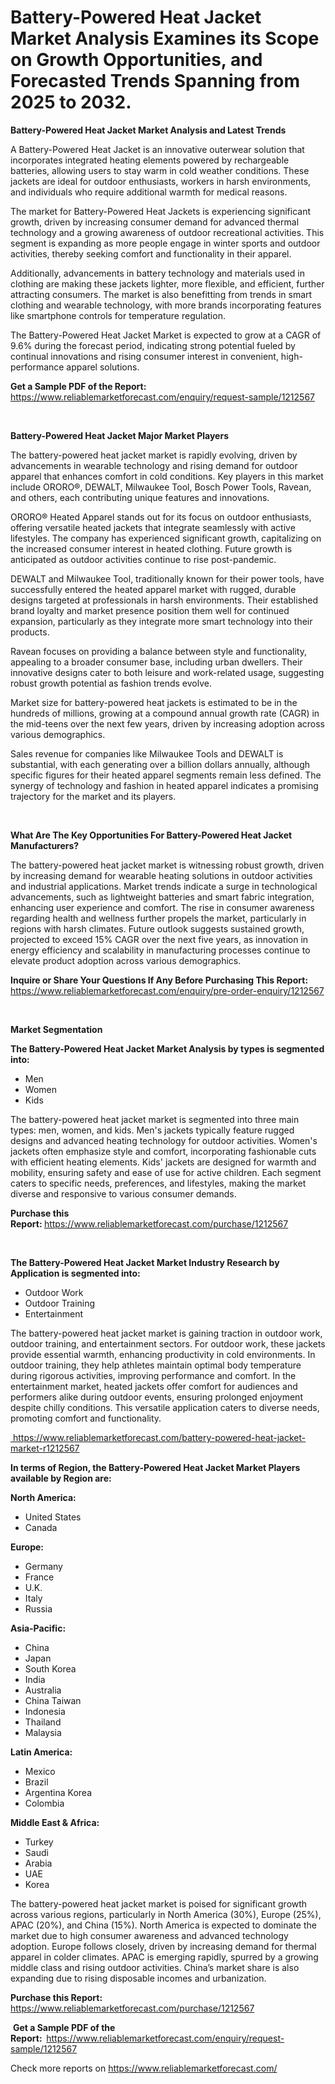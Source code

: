 <p><h1>Battery-Powered Heat Jacket Market Analysis Examines its Scope on Growth Opportunities, and Forecasted Trends Spanning from 2025 to 2032.</h1></p><p><strong>Battery-Powered Heat Jacket Market Analysis and Latest Trends</strong></p>
<p><p>A Battery-Powered Heat Jacket is an innovative outerwear solution that incorporates integrated heating elements powered by rechargeable batteries, allowing users to stay warm in cold weather conditions. These jackets are ideal for outdoor enthusiasts, workers in harsh environments, and individuals who require additional warmth for medical reasons.</p><p>The market for Battery-Powered Heat Jackets is experiencing significant growth, driven by increasing consumer demand for advanced thermal technology and a growing awareness of outdoor recreational activities. This segment is expanding as more people engage in winter sports and outdoor activities, thereby seeking comfort and functionality in their apparel. </p><p>Additionally, advancements in battery technology and materials used in clothing are making these jackets lighter, more flexible, and efficient, further attracting consumers. The market is also benefitting from trends in smart clothing and wearable technology, with more brands incorporating features like smartphone controls for temperature regulation.</p><p>The Battery-Powered Heat Jacket Market is expected to grow at a CAGR of 9.6% during the forecast period, indicating strong potential fueled by continual innovations and rising consumer interest in convenient, high-performance apparel solutions.</p></p>
<p><strong>Get a Sample PDF of the Report:&nbsp;</strong> <a href="https://www.reliablemarketforecast.com/enquiry/request-sample/1212567?utm_campaign=3081&utm_medium=2&utm_source=Github&utm_content=ia&utm_term=24032025&utm_id=battery-powered-heat-jacket">https://www.reliablemarketforecast.com/enquiry/request-sample/1212567</a></p>
<p>&nbsp;</p>
<p><strong>Battery-Powered Heat Jacket Major Market Players</strong></p>
<p><p>The battery-powered heat jacket market is rapidly evolving, driven by advancements in wearable technology and rising demand for outdoor apparel that enhances comfort in cold conditions. Key players in this market include ORORO®, DEWALT, Milwaukee Tool, Bosch Power Tools, Ravean, and others, each contributing unique features and innovations.</p><p>ORORO® Heated Apparel stands out for its focus on outdoor enthusiasts, offering versatile heated jackets that integrate seamlessly with active lifestyles. The company has experienced significant growth, capitalizing on the increased consumer interest in heated clothing. Future growth is anticipated as outdoor activities continue to rise post-pandemic.</p><p>DEWALT and Milwaukee Tool, traditionally known for their power tools, have successfully entered the heated apparel market with rugged, durable designs targeted at professionals in harsh environments. Their established brand loyalty and market presence position them well for continued expansion, particularly as they integrate more smart technology into their products.</p><p>Ravean focuses on providing a balance between style and functionality, appealing to a broader consumer base, including urban dwellers. Their innovative designs cater to both leisure and work-related usage, suggesting robust growth potential as fashion trends evolve.</p><p>Market size for battery-powered heat jackets is estimated to be in the hundreds of millions, growing at a compound annual growth rate (CAGR) in the mid-teens over the next few years, driven by increasing adoption across various demographics.</p><p>Sales revenue for companies like Milwaukee Tools and DEWALT is substantial, with each generating over a billion dollars annually, although specific figures for their heated apparel segments remain less defined. The synergy of technology and fashion in heated apparel indicates a promising trajectory for the market and its players.</p></p>
<p>&nbsp;</p>
<p><strong>What Are The Key Opportunities For Battery-Powered Heat Jacket Manufacturers?</strong></p>
<p><p>The battery-powered heat jacket market is witnessing robust growth, driven by increasing demand for wearable heating solutions in outdoor activities and industrial applications. Market trends indicate a surge in technological advancements, such as lightweight batteries and smart fabric integration, enhancing user experience and comfort. The rise in consumer awareness regarding health and wellness further propels the market, particularly in regions with harsh climates. Future outlook suggests sustained growth, projected to exceed 15% CAGR over the next five years, as innovation in energy efficiency and scalability in manufacturing processes continue to elevate product adoption across various demographics.</p></p>
<p><strong>Inquire or Share Your Questions If Any Before Purchasing This Report:</strong> <a href="https://www.reliablemarketforecast.com/enquiry/pre-order-enquiry/1212567?utm_campaign=3081&utm_medium=2&utm_source=Github&utm_content=ia&utm_term=24032025&utm_id=battery-powered-heat-jacket">https://www.reliablemarketforecast.com/enquiry/pre-order-enquiry/1212567</a></p>
<p>&nbsp;</p>
<p><strong>Market Segmentation</strong></p>
<p><strong>The Battery-Powered Heat Jacket Market Analysis by types is segmented into:</strong></p>
<p><ul><li>Men</li><li>Women</li><li>Kids</li></ul></p>
<p><p>The battery-powered heat jacket market is segmented into three main types: men, women, and kids. Men's jackets typically feature rugged designs and advanced heating technology for outdoor activities. Women's jackets often emphasize style and comfort, incorporating fashionable cuts with efficient heating elements. Kids' jackets are designed for warmth and mobility, ensuring safety and ease of use for active children. Each segment caters to specific needs, preferences, and lifestyles, making the market diverse and responsive to various consumer demands.</p></p>
<p><strong>Purchase this Report:&nbsp;</strong><a href="https://www.reliablemarketforecast.com/purchase/1212567?utm_campaign=3081&utm_medium=2&utm_source=Github&utm_content=ia&utm_term=24032025&utm_id=battery-powered-heat-jacket">https://www.reliablemarketforecast.com/purchase/1212567</a></p>
<p>&nbsp;</p>
<p><strong>The Battery-Powered Heat Jacket Market Industry Research by Application is segmented into:</strong></p>
<p><ul><li>Outdoor Work</li><li>Outdoor Training</li><li>Entertainment</li></ul></p>
<p><p>The battery-powered heat jacket market is gaining traction in outdoor work, outdoor training, and entertainment sectors. For outdoor work, these jackets provide essential warmth, enhancing productivity in cold environments. In outdoor training, they help athletes maintain optimal body temperature during rigorous activities, improving performance and comfort. In the entertainment market, heated jackets offer comfort for audiences and performers alike during outdoor events, ensuring prolonged enjoyment despite chilly conditions. This versatile application caters to diverse needs, promoting comfort and functionality.</p></p>
<p><a href="https://www.reliablemarketforecast.com/battery-powered-heat-jacket-market-r1212567?utm_campaign=3081&utm_medium=2&utm_source=Github&utm_content=ia&utm_term=24032025&utm_id=battery-powered-heat-jacket">&nbsp;https://www.reliablemarketforecast.com/battery-powered-heat-jacket-market-r1212567</a></p>
<p><strong>In terms of Region, the Battery-Powered Heat Jacket Market Players available by Region are:</strong></p>
<p>
    <p> <strong> North America: </strong>
        <ul>
            <li>United States</li>
            <li>Canada</li>
        </ul>
        </p> 
    <p> <strong> Europe: </strong>
        <ul>
            <li>Germany</li>
            <li>France</li>
            <li>U.K.</li>
            <li>Italy</li>
            <li>Russia</li>
        </ul>
        </p> 
    <p> <strong> Asia-Pacific: </strong>
        <ul>
            <li>China</li>
            <li>Japan</li>
            <li>South Korea</li>
            <li>India</li>
            <li>Australia</li>
            <li>China Taiwan</li>
            <li>Indonesia</li>
            <li>Thailand</li>
            <li>Malaysia</li>
        </ul>
        </p> 
    <p> <strong> Latin America: </strong>
        <ul>
            <li>Mexico</li>
            <li>Brazil</li>
            <li>Argentina Korea</li>
            <li>Colombia</li>
        </ul>
        </p> 
    <p> <strong> Middle East & Africa: </strong>
        <ul>
            <li>Turkey</li>
            <li>Saudi</li>
            <li>Arabia</li>
            <li>UAE</li>
            <li>Korea</li>
        </ul>
    </p>
    </p>
<p><p>The battery-powered heat jacket market is poised for significant growth across various regions, particularly in North America (30%), Europe (25%), APAC (20%), and China (15%). North America is expected to dominate the market due to high consumer awareness and advanced technology adoption. Europe follows closely, driven by increasing demand for thermal apparel in colder climates. APAC is emerging rapidly, spurred by a growing middle class and rising outdoor activities. China’s market share is also expanding due to rising disposable incomes and urbanization.</p></p>
<p><strong>Purchase this Report: </strong><a href="https://www.reliablemarketforecast.com/purchase/1212567?utm_campaign=3081&utm_medium=2&utm_source=Github&utm_content=ia&utm_term=24032025&utm_id=battery-powered-heat-jacket">https://www.reliablemarketforecast.com/purchase/1212567</a></p>
<p>&nbsp;<strong>Get a Sample PDF of the Report:&nbsp;&nbsp;</strong><a href="https://www.reliablemarketforecast.com/enquiry/request-sample/1212567?utm_campaign=3081&utm_medium=2&utm_source=Github&utm_content=ia&utm_term=24032025&utm_id=battery-powered-heat-jacket">https://www.reliablemarketforecast.com/enquiry/request-sample/1212567</a></p>
<p><strong></strong></p>
<p>Check more reports on <a href="https://www.reliablemarketforecast.com/?utm_campaign=3081&utm_medium=2&utm_source=Github&utm_content=ia&utm_term=24032025&utm_id=battery-powered-heat-jacket">https://www.reliablemarketforecast.com/</a></p>